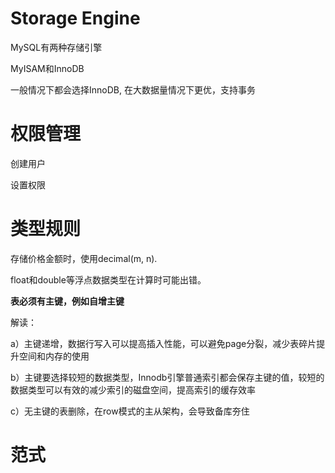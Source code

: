 # Storage Engine

MySQL有两种存储引擎

MyISAM和InnoDB

一般情况下都会选择InnoDB, 在大数据量情况下更优，支持事务

# 权限管理

创建用户

设置权限

# 类型规则

存储价格金额时，使用decimal\(m, n\).

float和double等浮点数据类型在计算时可能出错。



**表必须有主键，例如自增主键**

解读：

a）主键递增，数据行写入可以提高插入性能，可以避免page分裂，减少表碎片提升空间和内存的使用

b）主键要选择较短的数据类型，Innodb引擎普通索引都会保存主键的值，较短的数据类型可以有效的减少索引的磁盘空间，提高索引的缓存效率

c）无主键的表删除，在row模式的主从架构，会导致备库夯住

# 范式



